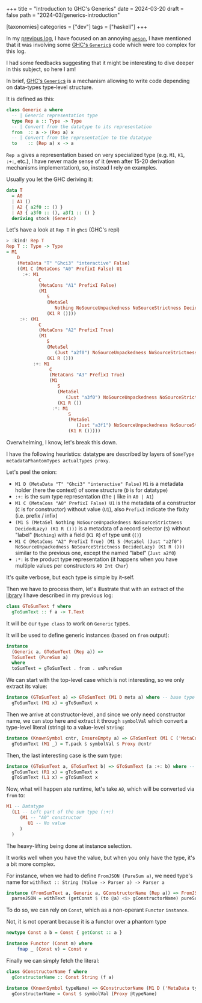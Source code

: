 +++
title = "Introduction to GHC's Generics"
date = 2024-03-20
draft = false
path = "2024-03/generics-introduction"

[taxonomies]
categories = ["dev"]
tags = ["haskell"]
+++

In my [previous log](@/2024-03-17_aeson-key.md), I have focused on an annoying
[`aeson`](https://hackage.haskell.org/package/aeson), I have mentioned that it
was involving some [GHC's `Generic`s](https://hackage.haskell.org/package/base-4.19.1.0/docs/GHC-Generics.html)
code which were too complex for this log.

I had some feedbacks suggesting that it might be interesting to dive deeper in
this subject, so here I am!

In brief, [GHC's `Generic`s](https://hackage.haskell.org/package/base-4.19.1.0/docs/GHC-Generics.html)
is a mechanism allowing to write code depending on data-types type-level structure.

It is defined as this:

```haskell
class Generic a where
  -- | Generic representation type
  type Rep a :: Type -> Type
  -- | Convert from the datatype to its representation
  from  :: a -> (Rep a) x
  -- | Convert from the representation to the datatype
  to    :: (Rep a) x -> a
```

`Rep a` gives a representation based on very specialized type (e.g. `M1`, `K1`, `:+:`, etc.),
I have never made sense of it (even after 15-20 derivation mechanisms implementation),
so, instead I rely on examples.

Usually you let the GHC deriving it:

```haskell
data T
  = A0
  | A1 ()
  | A2 { a2f0 :: () }
  | A3 { a3f0 :: (), a3f1 :: () }
  deriving stock (Generic)
```

Let's have a look at `Rep T` in `ghci` (GHC's repl)

```haskell
> :kind! Rep T
Rep T :: Type -> Type
= M1
    D
    (MetaData "T" "Ghci3" "interactive" False)
    ((M1 C (MetaCons "A0" PrefixI False) U1
      :+: M1
            C
            (MetaCons "A1" PrefixI False)
            (M1
               S
               (MetaSel
                  Nothing NoSourceUnpackedness NoSourceStrictness DecidedLazy)
               (K1 R ())))
     :+: (M1
            C
            (MetaCons "A2" PrefixI True)
            (M1
               S
               (MetaSel
                  (Just "a2f0") NoSourceUnpackedness NoSourceStrictness DecidedLazy)
               (K1 R ()))
          :+: M1
                C
                (MetaCons "A3" PrefixI True)
                (M1
                   S
                   (MetaSel
                      (Just "a3f0") NoSourceUnpackedness NoSourceStrictness DecidedLazy)
                   (K1 R ())
                 :*: M1
                       S
                       (MetaSel
                          (Just "a3f1") NoSourceUnpackedness NoSourceStrictness DecidedLazy)
                       (K1 R ()))))
```

Overwhelming, I know, let's break this down.

I have the following heuristics: datatype are described by layers of
`SomeType metadataPhantomTypes actualTypes proxy`.

Let's peel the onion:

* `M1 D (MetaData "T" "Ghci3" "interactive" False)` `M1` is a metadata holder (here the context) of some structure (`D` is for datatype)
* `:+:` is the sum type representation (the `|` like in `A0 | A1`)
* `M1 C (MetaCons "A0" PrefixI False) U1` is the metadata of a constructor (`C` is for constructor) without value (`U1`), also `PrefixI` indicate the fixity (i.e. prefix / infix)
* `(M1 S (MetaSel Nothing NoSourceUnpackedness NoSourceStrictness DecidedLazy) (K1 R ()))` is a metadata of a record selector (`S`) without "label" (`Nothing`) with a field (`K1 R`) of type unit (`()`)
* `M1 C (MetaCons "A2" PrefixI True) (M1 S (MetaSel (Just "a2f0") NoSourceUnpackedness NoSourceStrictness DecidedLazy) (K1 R ()))` similar to the previous one, except the named "label" (`Just a2f0`)
* `:*:` is the product type representation (it happens when you have multiple values per constructors `A0 Int Char`)

It's quite verbose, but each type is simple by it-self.

Then we have to process them, let's illustrate that with an extract of the
[library](https://hackage.haskell.org/package/pure-sum) I have described in my
previous log:

```haskell
class GToSumText f where
  gToSumText :: f a -> T.Text
```

It will be our `type class` to work on `Generic` types.

It will be used to define generic instances (based on `from` output):

```haskell
instance
  (Generic a, GToSumText (Rep a)) =>
  ToSumText (PureSum a)
  where
  toSumText = gToSumText . from . unPureSum
```

We can start with the top-level case which is not interesting, so we only
extract its value:

```haskell
instance (GToSumText a) => GToSumText (M1 D meta a) where -- base type
  gToSumText (M1 x) = gToSumText x
```

Then we arrive at constructor-level, and since we only need constructor name,
we can stop here and extract it through `symbolVal` which convert a type-level
literal (string) to a value-level `String`:

```haskell
instance (KnownSymbol cntr, EnsureEmpty a) => GToSumText (M1 C ('MetaCons cntr p b) a) where -- constructor
  gToSumText (M1 _) = T.pack $ symbolVal $ Proxy @cntr
```

Then, the last interesting case is the sum type:

```haskell
instance (GToSumText a, GToSumText b) => GToSumText (a :+: b) where -- sum type
  gToSumText (R1 x) = gToSumText x
  gToSumText (L1 x) = gToSumText x
```

Now, what will happen ate runtime, let's take `A0`, which will be converted via
`from` to:

```haskell
M1 -- Datatype
  (L1 -- Left part of the sum type (:+:)
     (M1 -- "A0" constructor
        U1 -- No value
     )
  )
```
The heavy-lifting being done at instance selection.

It works well when you have the value, but when you only have the type, it's a
bit more complex.

For instance, when we had to define `FromJSON (PureSum a)`, we need type's
name for `withText :: String (Value -> Parser a) -> Parser a`

```haskell
instance (FromSumText a, Generic a, GConstructorName (Rep a)) => FromJSON (PureSumWith transformation a) where
  parseJSON = withText (getConst $ (to @a) <$> gConstructorName) pureSumWithParser
```

To do so, we can rely on `Const`, which as a non-operant `Functor` `instance`.

Not, it is not operant because it is a functor over a phantom type

```haskell
newtype Const a b = Const { getConst :: a }

instance Functor (Const m) where
    fmap _ (Const v) = Const v
```

Finally we can simply fetch the literal:

```haskell
class GConstructorName f where
  gConstructorName :: Const String (f a)

instance (KnownSymbol typeName) => GConstructorName (M1 D ('MetaData typeName c i b) a) where -- base type
  gConstructorName = Const $ symbolVal (Proxy @typeName)
```
